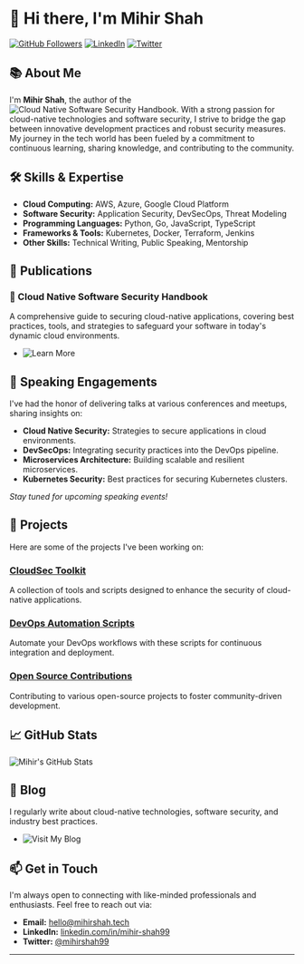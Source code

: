 # 👋 Hi there, I'm Mihir Shah

[![GitHub Followers](https://img.shields.io/github/followers/mihir-shah99?label=Follow&style=social)](https://github.com/mihir-shah99)
[![LinkedIn](https://img.shields.io/badge/LinkedIn-Connect-blue)](https://www.linkedin.com/in/mihir-shah99/)
[![Twitter](https://img.shields.io/badge/Twitter-@mihir_shah99-1DA1F2?logo=twitter&logoColor=white)](https://twitter.com/mihirshah99)

## 📚 About Me

I'm **Mihir Shah**, the author of the ![**Cloud Native Software Security Handbook**](https://a.co/d/9GsNnET). With a strong passion for cloud-native technologies and software security, I strive to bridge the gap between innovative development practices and robust security measures. My journey in the tech world has been fueled by a commitment to continuous learning, sharing knowledge, and contributing to the community.

## 🛠️ Skills & Expertise

- **Cloud Computing:** AWS, Azure, Google Cloud Platform
- **Software Security:** Application Security, DevSecOps, Threat Modeling
- **Programming Languages:** Python, Go, JavaScript, TypeScript
- **Frameworks & Tools:** Kubernetes, Docker, Terraform, Jenkins
- **Other Skills:** Technical Writing, Public Speaking, Mentorship

## 📖 Publications

### 🌟 Cloud Native Software Security Handbook
A comprehensive guide to securing cloud-native applications, covering best practices, tools, and strategies to safeguard your software in today's dynamic cloud environments.

- ![Learn More](https://a.co/d/9GsNnET)

## 🎤 Speaking Engagements

I've had the honor of delivering talks at various conferences and meetups, sharing insights on:

- **Cloud Native Security:** Strategies to secure applications in cloud environments.
- **DevSecOps:** Integrating security practices into the DevOps pipeline.
- **Microservices Architecture:** Building scalable and resilient microservices.
- **Kubernetes Security:** Best practices for securing Kubernetes clusters.

*Stay tuned for upcoming speaking events!*

## 💼 Projects

Here are some of the projects I've been working on:

### [CloudSec Toolkit](https://github.com/mihir-shah99/cloudsec-toolkit)
A collection of tools and scripts designed to enhance the security of cloud-native applications.

### [DevOps Automation Scripts](https://github.com/mihir-shah99/devops-automation)
Automate your DevOps workflows with these scripts for continuous integration and deployment.

### [Open Source Contributions](https://github.com/mihir-shah99?tab=stars)
Contributing to various open-source projects to foster community-driven development.

## 📈 GitHub Stats

![Mihir's GitHub Stats](https://github-readme-stats.vercel.app/api?username=mihir-shah99&show_icons=true&theme=radical)

## 📝 Blog

I regularly write about cloud-native technologies, software security, and industry best practices.

- ![Visit My Blog](https://mihirshah99.medium.com/)

## 📫 Get in Touch

I'm always open to connecting with like-minded professionals and enthusiasts. Feel free to reach out via:

- **Email:** [hello@mihirshah.tech](mailto:hello@mihirshah.tech)
- **LinkedIn:** [linkedin.com/in/mihir-shah99](https://www.linkedin.com/in/mihir-shah99/)
- **Twitter:** [@mihirshah99](https://twitter.com/mihirshah99)

---

